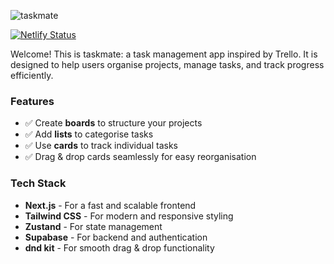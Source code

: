 ![taskmate](https://mexhjsdibsoshbepazwt.supabase.co/storage/v1/object/public/taskmate-pub//taskmate-nobg.png)

[![Netlify Status](https://api.netlify.com/api/v1/badges/e3a08fdb-a5ee-49af-aaff-a6d64b709232/deploy-status)](https://taskmate.jamesmichael.dev)

Welcome! This is taskmate: a task management app inspired by Trello. It is designed to help users organise projects, manage tasks, and track progress efficiently.

### **Features**

-   ✅ Create **boards** to structure your projects
-   ✅ Add **lists** to categorise tasks
-   ✅ Use **cards** to track individual tasks
-   ✅ Drag & drop cards seamlessly for easy reorganisation

### **Tech Stack**

-   **Next.js** - For a fast and scalable frontend
-   **Tailwind CSS** - For modern and responsive styling
-   **Zustand** - For state management
-   **Supabase** - For backend and authentication
-   **dnd kit** - For smooth drag & drop functionality

